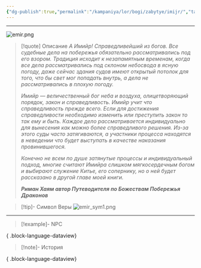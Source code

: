 ```yaml
---
{"dg-publish":true,"permalink":"/kampaniya/lor/bogi/zabytye/imijr/","tags":["domain/law","domain/tempest"],"created":"2025-01-08T06:42:49.808+03:00","updated":"2025-01-10T13:56:11.943+03:00"}
---
```



<hr></hr>

![emir.png](/img/user/%D0%90%D1%81%D1%81%D0%B5%D1%82%D1%8B/%D0%9B%D0%BE%D1%80/%D0%91%D0%BE%D0%B3%D0%B8/emir.png)


> [!quote] Описание
> *А Имийр! Справедливейший из богов. Все судебные дела на побережья обязательно рассматривались под его взором. Традиция исходит к незапамятным временам, когда все дела рассматривались под склоном небосвода в ясную погоду, даже сейчас здания судов имеют открытый потолок для того, что бы свет мог попадать внутрь, а дела не рассматривались в плохую погоду.*
>
>*Имийр — величественный бог неба и воздуха, олицетворяющий порядок, закон и справедливость. Имийр учит что справедливость прежде всего. Если для достижения справедливости необходимо изменить или преступить закон то так ему и быть. Каждое дело рассматривается индивидуально для вынесения как можно более справедливого решения. Из-за этого суды часто затягиваются, а участники процесса находятся в неведении что будет выступать в качестве наказания провинившегося.*
>
>*Конечно не всем по душе затянутые процессы и индивидуальный подход, многие считают Имийра слишком мягкосердечным богом и выбирают служение Китье, его сопернику, но о ней будет рассказано в другой главе моей книги.*
>
>***Риман Хаям автор Путеводителя по Божествам Побережья Драконов***



>[!tip]- Символ Веры
>![emir_sym1.png](/img/user/%D0%90%D1%81%D1%81%D0%B5%D1%82%D1%8B/%D0%9B%D0%BE%D1%80/%D0%91%D0%BE%D0%B3%D0%B8/%D0%A1%D0%B8%D0%BC%D0%B2%D0%BE%D0%BB/emir_sym1.png)

<hr></hr>

> [!example]- NPC
> 
{ .block-language-dataview}


> [!note]- История
>  
{ .block-language-dataview}